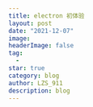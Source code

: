```yaml
---
title: electron 初体验
layout: post
date: "2021-12-07"
image:
headerImage: false
tag:
  -
star: true
category: blog
author: LZS_911
description: blog
---
```

